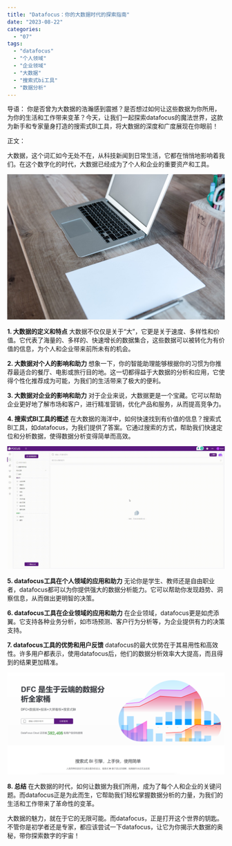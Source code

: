 ```yaml
---
title: "Datafocus：你的大数据时代的探索指南"
date: "2023-08-22"
categories: 
  - "07"
tags: 
  - "datafocus"
  - "个人领域"
  - "企业领域"
  - "大数据"
  - "搜索式bi工具"
  - "数据分析"
---
```


导语： 你是否曾为大数据的浩瀚感到震撼？是否想过如何让这些数据为你所用，为你的生活和工作带来变革？今天，让我们一起探索datafocus的魔法世界，这款为新手和专家量身打造的搜索式BI工具，将大数据的深度和广度展现在你眼前！

正文：

大数据，这个词汇如今无处不在，从科技新闻到日常生活，它都在悄悄地影响着我们。在这个数字化的时代，大数据已经成为了个人和企业的重要资产和工具。

![](images/1690446174-home-office-599475-scaled.jpg)

**1\. 大数据的定义和特点** 大数据不仅仅是关于“大”，它更是关于速度、多样性和价值。它代表了海量的、多样的、快速增长的数据集合，这些数据可以被转化为有价值的信息，为个人和企业带来前所未有的机会。

**2\. 大数据对个人的影响和助力** 想象一下，你的智能助理能够根据你的习惯为你推荐最适合的餐厅、电影或旅行目的地。这一切都得益于大数据的分析和应用，它使得个性化推荐成为可能，为我们的生活带来了极大的便利。

**3\. 大数据对企业的影响和助力** 对于企业来说，大数据更是一个宝藏。它可以帮助企业更好地了解市场和客户，进行精准营销，优化产品和服务，从而提高竞争力。

**4\. 搜索式BI工具的概述** 在大数据的海洋中，如何快速找到有价值的信息？搜索式BI工具，如datafocus，为我们提供了答案。它通过搜索的方式，帮助我们快速定位和分析数据，使得数据分析变得简单而高效。

![](images/1684825811-GIF%E5%9B%BE2-14-%E5%B0%8F%E6%85%A7-%E5%8C%BB%E7%96%97.gif)

**5\. datafocus工具在个人领域的应用和助力** 无论你是学生、教师还是自由职业者，datafocus都可以为你提供强大的数据分析能力。它可以帮助你发现趋势、洞察信息，从而做出更明智的决策。

**6\. datafocus工具在企业领域的应用和助力** 在企业领域，datafocus更是如虎添翼。它支持各种业务分析，如市场预测、客户行为分析等，为企业提供有力的决策支持。

**7\. datafocus工具的优势和用户反馈** datafocus的最大优势在于其易用性和高效性。许多用户都表示，使用datafocus后，他们的数据分析效率大大提高，而且得到的结果更加精准。

![](images/1686616238-%E5%BE%AE%E4%BF%A1%E6%88%AA%E5%9B%BE_20230512142316.png)

**8\. 总结** 在大数据的时代，如何让数据为我们所用，成为了每个人和企业的关键问题。而datafocus正是为此而生，它帮助我们轻松掌握数据分析的力量，为我们的生活和工作带来了革命性的变革。

大数据的魅力，就在于它的无限可能。而datafocus，正是打开这个世界的钥匙。不管你是初学者还是专家，都应该尝试一下datafocus，让它为你揭示大数据的奥秘，带你探索数字的宇宙！
